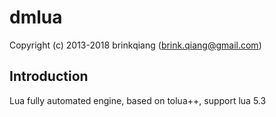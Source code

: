 # dmlua

Copyright (c) 2013-2018 brinkqiang (brink.qiang@gmail.com)

## Introduction
Lua fully automated engine, based on tolua++, support lua 5.3
